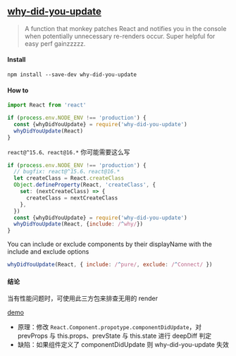 ## [why-did-you-update](https://github.com/garbles/why-did-you-update)
> A function that monkey patches React and notifies you in the console when potentially unnecessary re-renders occur. Super helpful for easy perf gainzzzzz.

#### Install
```
npm install --save-dev why-did-you-update
```
#### How to
```javascript
import React from 'react'

if (process.env.NODE_ENV !== 'production') {
  const {whyDidYouUpdate} = require('why-did-you-update')
  whyDidYouUpdate(React)
}
```
`react@^15.6、react@16.*` 你可能需要这么写
```javascript
if (process.env.NODE_ENV !== 'production') {
  // bugfix: react@^15.6、react@16.*
  let createClass = React.createClass
  Object.defineProperty(React, 'createClass', {
    set: (nextCreateClass) => {
      createClass = nextCreateClass
    },
  })
  const {whyDidYouUpdate} = require('why-did-you-update')
  whyDidYouUpdate(React, {include: /^why/})
}
```

You can include or exclude components by their displayName with the include and exclude options

```javascript
whyDidYouUpdate(React, { include: /^pure/, exclude: /^Connect/ })
```

#### 结论
当有性能问题时，可使用此三方包来排查无用的 render

[demo](https://github.com/qiangspecial/react-native-demo/tree/master/src/why-did-you-update-demo)  
- 原理：修改 `React.Component.propotype.componentDidUpdate`，对 prevProps 与 this.props、prevState 与 this.state 进行 deepDiff 判定
- 缺陷：如果组件定义了 componentDidUpdate 则 why-did-you-update 失效

